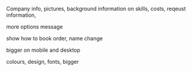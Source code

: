 Company info, pictures, background information on skills,
costs, reqeust information,

more options
message

show how to book order, name change

bigger on mobile and desktop

colours, design, fonts, bigger
